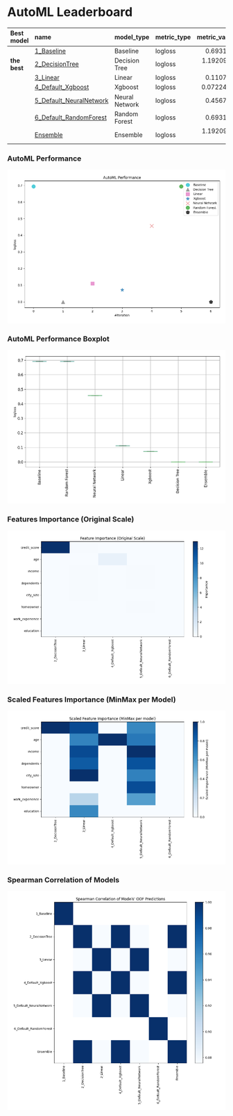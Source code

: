 # AutoML Leaderboard

| Best model   | name                                                         | model_type     | metric_type   |   metric_value |   train_time |
|:-------------|:-------------------------------------------------------------|:---------------|:--------------|---------------:|-------------:|
|              | [1_Baseline](1_Baseline/README.md)                           | Baseline       | logloss       |    0.693147    |         5.25 |
| **the best** | [2_DecisionTree](2_DecisionTree/README.md)                   | Decision Tree  | logloss       |    1.19209e-07 |        14.39 |
|              | [3_Linear](3_Linear/README.md)                               | Linear         | logloss       |    0.110733    |         5.08 |
|              | [4_Default_Xgboost](4_Default_Xgboost/README.md)             | Xgboost        | logloss       |    0.0722446   |         2.55 |
|              | [5_Default_NeuralNetwork](5_Default_NeuralNetwork/README.md) | Neural Network | logloss       |    0.456754    |         2.47 |
|              | [6_Default_RandomForest](6_Default_RandomForest/README.md)   | Random Forest  | logloss       |    0.693147    |         5.83 |
|              | [Ensemble](Ensemble/README.md)                               | Ensemble       | logloss       |    1.19209e-07 |         0.64 |

### AutoML Performance
![AutoML Performance](ldb_performance.png)

### AutoML Performance Boxplot
![AutoML Performance Boxplot](ldb_performance_boxplot.png)

### Features Importance (Original Scale)
![features importance across models](features_heatmap.png)



### Scaled Features Importance (MinMax per Model)
![scaled features importance across models](features_heatmap_scaled.png)



### Spearman Correlation of Models
![models spearman correlation](correlation_heatmap.png)

